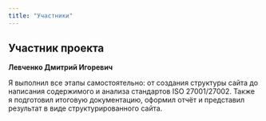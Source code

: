```yaml
---
title: "Участники"
---
```


## Участник проекта

**Левченко Дмитрий Игоревич**

Я выполнил все этапы самостоятельно: от создания структуры сайта до написания содержимого и анализа стандартов ISO 27001/27002. Также я подготовил итоговую документацию, оформил отчёт и представил результат в виде структурированного сайта.